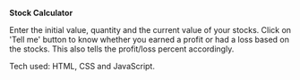 **Stock Calculator**

Enter the initial value, quantity and the current value of your stocks. Click on 'Tell me' button to know whether you earned a profit or had a loss based on the stocks. This also tells the profit/loss percent accordingly.

Tech used: HTML, CSS and JavaScript.
